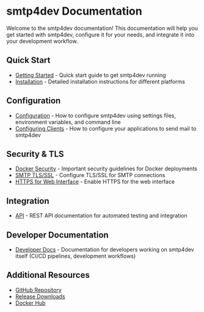 # smtp4dev Documentation

Welcome to the smtp4dev documentation! This documentation will help you get started with smtp4dev, configure it for your needs, and integrate it into your development workflow.

## Quick Start

- [Getting Started](Getting-Started.md) - Quick start guide to get smtp4dev running
- [Installation](Installation.md) - Detailed installation instructions for different platforms

## Configuration

- [Configuration](Configuration.md) - How to configure smtp4dev using settings files, environment variables, and command line
- [Configuring Clients](Configuring-Clients.md) - How to configure your applications to send mail to smtp4dev

## Security & TLS

- [Docker Security](Docker-Security.md) - Important security guidelines for Docker deployments
- [SMTP TLS/SSL](TLS-SSL-for-SMTP.md) - Configure TLS/SSL for SMTP connections
- [HTTPS for Web Interface](HTTPS-TLS-SSL-for-the-web-interface.md) - Enable HTTPS for the web interface

## Integration

- [API](API.md) - REST API documentation for automated testing and integration

## Developer Documentation

- [Developer Docs](dev/README.md) - Documentation for developers working on smtp4dev itself (CI/CD pipelines, development workflows)

## Additional Resources

- [GitHub Repository](https://github.com/rnwood/smtp4dev)
- [Release Downloads](https://github.com/rnwood/smtp4dev/releases)
- [Docker Hub](https://hub.docker.com/r/rnwood/smtp4dev)